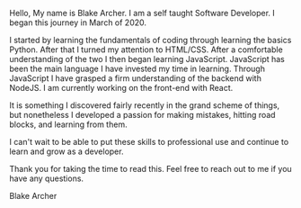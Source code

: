 Hello, My name is Blake Archer. I am a self taught Software Developer. I began this journey in March of 2020.

I started by learning the fundamentals of coding through learning the basics Python. After that I turned my attention to 
HTML/CSS. After a comfortable understanding of the two I then began learning JavaScript. JavaScript has been the main language I 
have invested my time in learning. Through JavaScript I have grasped a firm understanding of the backend with NodeJS.
I am currently working on the front-end with React. 

It is something I discovered fairly recently in
the grand scheme of things, but nonetheless I developed a passion for making mistakes, hitting road blocks, and learning from them.

I can't wait to be able to put these skills to professional use and continue to learn and grow as a developer.

Thank you for taking the time to read this. Feel free to reach out to me if you have any questions.

Blake Archer
